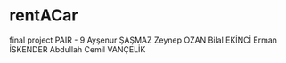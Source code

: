 # rentACar
 final project
 PAIR - 9
 Ayşenur ŞAŞMAZ
 Zeynep OZAN
 Bilal EKİNCİ
 Erman İSKENDER
 Abdullah Cemil VANÇELİK
 
